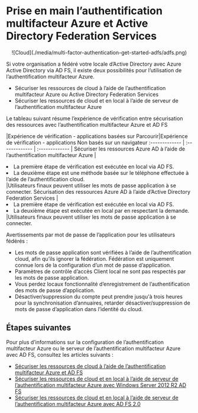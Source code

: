 <properties
    pageTitle="Azure FS l’authentification Multifacteur et AD | Microsoft Azure"
    description="Il s’agit de la page de l’authentification multifacteur Azure qui explique comment commencer à utiliser l’authentification Multifacteur Azure et AD FS."
    services="multi-factor-authentication"
    documentationCenter=""
    authors="kgremban"
    manager="femila"
    editor="yossib"/>

<tags
    ms.service="multi-factor-authentication"
    ms.workload="identity"
    ms.tgt_pltfrm="na"
    ms.devlang="na" ms.topic="get-started-article"
    ms.date="10/17/2016"
    ms.author="kgremban"/>

# <a name="getting-started-with-azure-multi-factor-authentication-and-active-directory-federation-services"></a>Prise en main l’authentification multifacteur Azure et Active Directory Federation Services



<center>![Cloud](./media/multi-factor-authentication-get-started-adfs/adfs.png)</center>

Si votre organisation a fédéré votre locale d’Active Directory avec Azure Active Directory via AD FS, il existe deux possibilités pour l’utilisation de l’authentification multifacteur Azure.

- Sécuriser les ressources de cloud à l’aide de l’authentification multifacteur Azure ou Active Directory Federation Services
- Sécuriser les ressources de cloud et en local à l’aide de serveur de l’authentification multifacteur Azure

Le tableau suivant résume l’expérience de vérification entre sécurisation des ressources avec l’authentification multifacteur Azure et AD FS

|Expérience de vérification - applications basées sur Parcourir|Expérience de vérification - applications Non basés sur un navigateur
:------------- | :------------- | :------------- |
Sécuriser les ressources Azure AD à l’aide de l’authentification multifacteur Azure |<li>La première étape de vérification est exécutée en local via AD FS.</li> <li>La deuxième étape est une méthode basée sur le téléphone effectuée à l’aide de l’authentification cloud.</li>|Utilisateurs finaux peuvent utiliser les mots de passe application à se connecter.
Sécurisation des ressources Azure AD à l’aide d’Active Directory Federation Services |<li>La première étape de vérification est exécutée en local via AD FS.</li><li>La deuxième étape est exécutée en local par en respectant la demande.</li>|Utilisateurs finaux peuvent utiliser les mots de passe application à se connecter.

Avertissements par mot de passe de l’application pour les utilisateurs fédérés :

- Les mots de passe application sont vérifiées à l’aide de l’authentification cloud, afin qu’ils ignorer la fédération. Fédération est uniquement connue lors de la configuration d’un mot de passe d’application.
- Paramètres de contrôle d’accès Client local ne sont pas respectés par les mots de passe application.
- Vous perdez locaux fonctionnalité d’enregistrement de l’authentification des mots de passe d’application.
- Désactiver/suppression du compte peut prendre jusqu'à trois heures pour la synchronisation d’annuaires, retarder désactiver/suppression de mots de passe d’application dans l’identité du cloud.

## <a name="next-steps"></a>Étapes suivantes

Pour plus d’informations sur la configuration de l’authentification multifacteur Azure ou le serveur de l’authentification multifacteur Azure avec AD FS, consultez les articles suivants :

- [Sécuriser les ressources de cloud à l’aide de l’authentification multifacteur Azure et AD FS](multi-factor-authentication-get-started-adfs-cloud.md)
- [Sécuriser les ressources de cloud et en local à l’aide de serveur de l’authentification multifacteur Azure avec Windows Server 2012 R2 AD FS](multi-factor-authentication-get-started-adfs-w2k12.md)
- [Sécuriser les ressources de cloud et en local à l’aide de serveur de l’authentification multifacteur Azure avec AD FS 2.0](multi-factor-authentication-get-started-adfs-adfs2.md)
